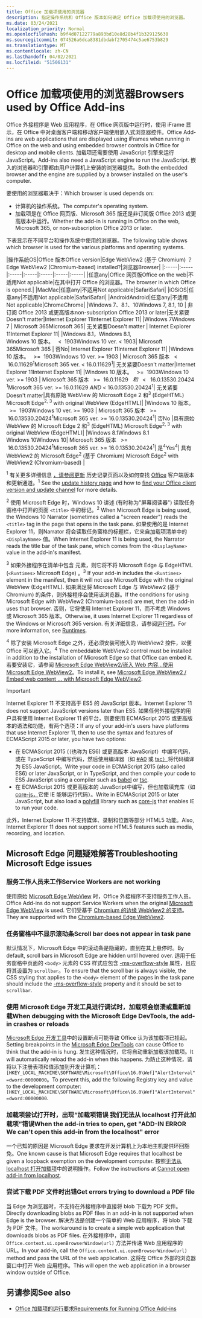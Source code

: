 ```yaml
---
title: Office 加载项使用的浏览器
description: 指定操作系统和 Office 版本如何确定 Office 加载项使用的浏览器。
ms.date: 03/24/2021
localization_priority: Normal
ms.openlocfilehash: b9f4d07122779a893bd10e8d28b4f1b329125630
ms.sourcegitcommit: 074526a6dca8381dbdabf2705474c5ae6753b829
ms.translationtype: MT
ms.contentlocale: zh-CN
ms.lasthandoff: 04/02/2021
ms.locfileid: "51506131"
---
```

# <a name="browsers-used-by-office-add-ins"></a><span data-ttu-id="e55b2-103">Office 加载项使用的浏览器</span><span class="sxs-lookup"><span data-stu-id="e55b2-103">Browsers used by Office Add-ins</span></span>

<span data-ttu-id="e55b2-104">Office 外接程序是 Web 应用程序，在 Office 网页版中运行时，使用 iFrame 显示，在 Office 中对桌面客户端和移动客户端使用嵌入式浏览器控件。</span><span class="sxs-lookup"><span data-stu-id="e55b2-104">Office Add-ins are web applications that are displayed using iFrames when running in Office on the web and using embedded browser controls in Office for desktop and mobile clients.</span></span> <span data-ttu-id="e55b2-105">加载项还需要使用 JavaScript 引擎来运行 JavaScript。</span><span class="sxs-lookup"><span data-stu-id="e55b2-105">Add-ins also need a JavaScript engine to run the JavaScript.</span></span> <span data-ttu-id="e55b2-106">嵌入的浏览器和引擎都由用户计算机上安装的浏览器提供。</span><span class="sxs-lookup"><span data-stu-id="e55b2-106">Both the embedded browser and the engine are supplied by a browser installed on the user's computer.</span></span>

<span data-ttu-id="e55b2-107">要使用的浏览器取决于：</span><span class="sxs-lookup"><span data-stu-id="e55b2-107">Which browser is used depends on:</span></span>

- <span data-ttu-id="e55b2-108">计算机的操作系统。</span><span class="sxs-lookup"><span data-stu-id="e55b2-108">The computer's operating system.</span></span>
- <span data-ttu-id="e55b2-109">加载项是在 Office 网页版、Microsoft 365 版还是非订阅版 Office 2013 或更高版本中运行。</span><span class="sxs-lookup"><span data-stu-id="e55b2-109">Whether the add-in is running in Office on the web, Microsoft 365, or non-subscription Office 2013 or later.</span></span>

<span data-ttu-id="e55b2-110">下表显示在不同平台和操作系统中使用的浏览器。</span><span class="sxs-lookup"><span data-stu-id="e55b2-110">The following table shows which browser is used for the various platforms and operating systems.</span></span>

|<span data-ttu-id="e55b2-111">操作系统</span><span class="sxs-lookup"><span data-stu-id="e55b2-111">OS</span></span>|<span data-ttu-id="e55b2-112">Office 版本</span><span class="sxs-lookup"><span data-stu-id="e55b2-112">Office version</span></span>|<span data-ttu-id="e55b2-113">Edge WebView2 (基于 Chromium) ？</span><span class="sxs-lookup"><span data-stu-id="e55b2-113">Edge WebView2 (Chromium-based) installed?</span></span>|<span data-ttu-id="e55b2-114">浏览器</span><span class="sxs-lookup"><span data-stu-id="e55b2-114">Browser</span></span>|
|:-----|:-----|:-----|:-----|:-----|:-----|:-----|
|<span data-ttu-id="e55b2-115">任意</span><span class="sxs-lookup"><span data-stu-id="e55b2-115">any</span></span>|<span data-ttu-id="e55b2-116">Office 网页版</span><span class="sxs-lookup"><span data-stu-id="e55b2-116">Office on the web</span></span>|<span data-ttu-id="e55b2-117">不适用</span><span class="sxs-lookup"><span data-stu-id="e55b2-117">Not applicable</span></span>|<span data-ttu-id="e55b2-118">在其中打开 Office 的浏览器。</span><span class="sxs-lookup"><span data-stu-id="e55b2-118">The browser in which Office is opened.</span></span>|
|<span data-ttu-id="e55b2-119">Mac</span><span class="sxs-lookup"><span data-stu-id="e55b2-119">Mac</span></span>|<span data-ttu-id="e55b2-120">任意</span><span class="sxs-lookup"><span data-stu-id="e55b2-120">any</span></span>|<span data-ttu-id="e55b2-121">不适用</span><span class="sxs-lookup"><span data-stu-id="e55b2-121">Not applicable</span></span>|<span data-ttu-id="e55b2-122">Safari</span><span class="sxs-lookup"><span data-stu-id="e55b2-122">Safari</span></span>|
|<span data-ttu-id="e55b2-123">iOS</span><span class="sxs-lookup"><span data-stu-id="e55b2-123">iOS</span></span>|<span data-ttu-id="e55b2-124">任意</span><span class="sxs-lookup"><span data-stu-id="e55b2-124">any</span></span>|<span data-ttu-id="e55b2-125">不适用</span><span class="sxs-lookup"><span data-stu-id="e55b2-125">Not applicable</span></span>|<span data-ttu-id="e55b2-126">Safari</span><span class="sxs-lookup"><span data-stu-id="e55b2-126">Safari</span></span>|
|<span data-ttu-id="e55b2-127">Android</span><span class="sxs-lookup"><span data-stu-id="e55b2-127">Android</span></span>|<span data-ttu-id="e55b2-128">任意</span><span class="sxs-lookup"><span data-stu-id="e55b2-128">any</span></span>|<span data-ttu-id="e55b2-129">不适用</span><span class="sxs-lookup"><span data-stu-id="e55b2-129">Not applicable</span></span>|<span data-ttu-id="e55b2-130">Chrome</span><span class="sxs-lookup"><span data-stu-id="e55b2-130">Chrome</span></span>|
|<span data-ttu-id="e55b2-131">Windows 7、8.1、10</span><span class="sxs-lookup"><span data-stu-id="e55b2-131">Windows 7, 8.1, 10</span></span> | <span data-ttu-id="e55b2-132">非订阅 Office 2013 或更高版本</span><span class="sxs-lookup"><span data-stu-id="e55b2-132">non-subscription Office 2013 or later</span></span>|<span data-ttu-id="e55b2-133">无关紧要</span><span class="sxs-lookup"><span data-stu-id="e55b2-133">Doesn't matter</span></span>|<span data-ttu-id="e55b2-134">Internet Explorer 11</span><span class="sxs-lookup"><span data-stu-id="e55b2-134">Internet Explorer 11</span></span>|
|<span data-ttu-id="e55b2-135">Windows 7</span><span class="sxs-lookup"><span data-stu-id="e55b2-135">Windows 7</span></span> | <span data-ttu-id="e55b2-136">Microsoft 365</span><span class="sxs-lookup"><span data-stu-id="e55b2-136">Microsoft 365</span></span>| <span data-ttu-id="e55b2-137">无关紧要</span><span class="sxs-lookup"><span data-stu-id="e55b2-137">Doesn't matter</span></span> | <span data-ttu-id="e55b2-138">Internet Explorer 11</span><span class="sxs-lookup"><span data-stu-id="e55b2-138">Internet Explorer 11</span></span>|
|<span data-ttu-id="e55b2-139">Windows 8.1，</span><span class="sxs-lookup"><span data-stu-id="e55b2-139">Windows 8.1,</span></span><br><span data-ttu-id="e55b2-140">Windows 10 版本。 &nbsp; < &nbsp;1903</span><span class="sxs-lookup"><span data-stu-id="e55b2-140">Windows 10 ver.&nbsp;<&nbsp;1903</span></span>| <span data-ttu-id="e55b2-141">Microsoft 365</span><span class="sxs-lookup"><span data-stu-id="e55b2-141">Microsoft 365</span></span> | <span data-ttu-id="e55b2-142">否</span><span class="sxs-lookup"><span data-stu-id="e55b2-142">No</span></span>| <span data-ttu-id="e55b2-143">Internet Explorer 11</span><span class="sxs-lookup"><span data-stu-id="e55b2-143">Internet Explorer 11</span></span>|
|<span data-ttu-id="e55b2-144">Windows 10 版本。 &nbsp; >= &nbsp;1903</span><span class="sxs-lookup"><span data-stu-id="e55b2-144">Windows 10 ver.&nbsp;>=&nbsp;1903</span></span> | <span data-ttu-id="e55b2-145">Microsoft 365 版本 &nbsp; < &nbsp;16.0.11629<sup>1</sup></span><span class="sxs-lookup"><span data-stu-id="e55b2-145">Microsoft 365 ver.&nbsp;<&nbsp;16.0.11629<sup>1</sup></span></span>| <span data-ttu-id="e55b2-146">无关紧要</span><span class="sxs-lookup"><span data-stu-id="e55b2-146">Doesn't matter</span></span>|<span data-ttu-id="e55b2-147">Internet Explorer 11</span><span class="sxs-lookup"><span data-stu-id="e55b2-147">Internet Explorer 11</span></span>|
|<span data-ttu-id="e55b2-148">Windows 10 版本。 &nbsp; >= &nbsp;1903</span><span class="sxs-lookup"><span data-stu-id="e55b2-148">Windows 10 ver.&nbsp;>=&nbsp;1903</span></span> | <span data-ttu-id="e55b2-149">Microsoft 365 版本 &nbsp; >= &nbsp;16.0.11629 &nbsp; _和_ &nbsp; < &nbsp; 16.0.13530.20424 <sup>1</sup></span><span class="sxs-lookup"><span data-stu-id="e55b2-149">Microsoft 365 ver.&nbsp;>=&nbsp;16.0.11629&nbsp;_AND_&nbsp;<&nbsp;16.0.13530.20424<sup>1</sup></span></span>| <span data-ttu-id="e55b2-150">无关紧要</span><span class="sxs-lookup"><span data-stu-id="e55b2-150">Doesn't matter</span></span>|<span data-ttu-id="e55b2-151">具有原始 WebView 的 Microsoft Edge 2 和<sup>3</sup> (EdgeHTML) </span><span class="sxs-lookup"><span data-stu-id="e55b2-151">Microsoft Edge<sup>2, 3</sup> with original WebView (EdgeHTML)</span></span>|
|<span data-ttu-id="e55b2-152">Windows 10 版本。 &nbsp; >= &nbsp;1903</span><span class="sxs-lookup"><span data-stu-id="e55b2-152">Windows 10 ver.&nbsp;>=&nbsp;1903</span></span> | <span data-ttu-id="e55b2-153">Microsoft 365 版本 &nbsp; >= &nbsp;16.0.13530.20424<sup>1</sup></span><span class="sxs-lookup"><span data-stu-id="e55b2-153">Microsoft 365 ver.&nbsp;>=&nbsp;16.0.13530.20424<sup>1</sup></span></span>| <span data-ttu-id="e55b2-154">否</span><span class="sxs-lookup"><span data-stu-id="e55b2-154">No</span></span> |<span data-ttu-id="e55b2-155">具有原始 WebView 的 Microsoft Edge 2 和<sup>3</sup> (EdgeHTML) </span><span class="sxs-lookup"><span data-stu-id="e55b2-155">Microsoft Edge<sup>2, 3</sup> with original WebView (EdgeHTML)</span></span>|
|<span data-ttu-id="e55b2-156">Windows 8.1</span><span class="sxs-lookup"><span data-stu-id="e55b2-156">Windows 8.1</span></span><br><span data-ttu-id="e55b2-157">Windows 10</span><span class="sxs-lookup"><span data-stu-id="e55b2-157">Windows 10</span></span>| <span data-ttu-id="e55b2-158">Microsoft 365 版本 &nbsp; >= &nbsp;16.0.13530.20424<sup>1</sup></span><span class="sxs-lookup"><span data-stu-id="e55b2-158">Microsoft 365 ver.&nbsp;>=&nbsp;16.0.13530.20424<sup>1</sup></span></span>| <span data-ttu-id="e55b2-159">是<sup>4</sup></span><span class="sxs-lookup"><span data-stu-id="e55b2-159">Yes<sup>4</sup></span></span>|  <span data-ttu-id="e55b2-160">具有 WebView2 的 Microsoft Edge<sup>2</sup> (基于 Chromium) </span><span class="sxs-lookup"><span data-stu-id="e55b2-160">Microsoft Edge<sup>2</sup> with WebView2 (Chromium-based)</span></span> |

<span data-ttu-id="e55b2-161"><sup>1</sup> 有关更多详细信息 [，请参阅更新](/officeupdates/update-history-office365-proplus-by-date) 历史记录页面以及如何查找 [Office](https://support.office.com/article/What-version-of-Office-am-I-using-932788b8-a3ce-44bf-bb09-e334518b8b19) 客户端版本和更新通道。</span><span class="sxs-lookup"><span data-stu-id="e55b2-161"><sup>1</sup> See the [update history page](/officeupdates/update-history-office365-proplus-by-date) and how to [find your Office client version and update channel](https://support.office.com/article/What-version-of-Office-am-I-using-932788b8-a3ce-44bf-bb09-e334518b8b19) for more details.</span></span>

<span data-ttu-id="e55b2-162"><sup>2</sup> 使用 Microsoft Edge 时，Windows 10 讲述 (有时称为"屏幕阅读器") 读取任务窗格中打开的页面 `<title>` 中的标记。</span><span class="sxs-lookup"><span data-stu-id="e55b2-162"><sup>2</sup> When Microsoft Edge is being used, the Windows 10 Narrator (sometimes called a "screen reader") reads the `<title>` tag in the page that opens in the task pane.</span></span> <span data-ttu-id="e55b2-163">如果使用的是 Internet Explorer 11，则Narrator 将会读取任务窗格的标题栏，它来自加载项清单中的 `<DisplayName>` 值。</span><span class="sxs-lookup"><span data-stu-id="e55b2-163">When Internet Explorer 11 is being used, the Narrator reads the title bar of the task pane, which comes from the `<DisplayName>` value in the add-in's manifest.</span></span>

<span data-ttu-id="e55b2-164"><sup>3</sup> 如果外接程序在清单中包含 元素，则它将不将 Microsoft Edge 与 EdgeHTML (`<Runtimes>` Microsoft Edge) 。</span><span class="sxs-lookup"><span data-stu-id="e55b2-164"><sup>3</sup> If your add-in includes the `<Runtimes>` element in the manifest, then it will not use Microsoft Edge with the original WebView (EdgeHTML).</span></span> <span data-ttu-id="e55b2-165">如果满足将 Microsoft Edge 与 WebView2 (基于 Chromium) 的条件，则外接程序会使用该浏览器。</span><span class="sxs-lookup"><span data-stu-id="e55b2-165">If the conditions for using Microsoft Edge with WebView2 (Chromium-based) are met, then the add-in uses that browser.</span></span> <span data-ttu-id="e55b2-166">否则，它将使用 Internet Explorer 11，而不考虑 Windows 或 Microsoft 365 版本。</span><span class="sxs-lookup"><span data-stu-id="e55b2-166">Otherwise, it uses Internet Explorer 11 regardless of the Windows or Microsoft 365 version.</span></span> <span data-ttu-id="e55b2-167">有关详细信息，请参阅[运行时](../reference/manifest/runtimes.md)。</span><span class="sxs-lookup"><span data-stu-id="e55b2-167">For more information, see [Runtimes](../reference/manifest/runtimes.md).</span></span>

<span data-ttu-id="e55b2-168"><sup>4</sup> 除了安装 Microsoft Edge 之外，还必须安装可嵌入的 WebView2 控件，以便 Office 可以嵌入它。</span><span class="sxs-lookup"><span data-stu-id="e55b2-168"><sup>4</sup> The embeddable WebView2 control must be installed in addition to the installation of Microsoft Edge so that Office can embed it.</span></span> <span data-ttu-id="e55b2-169">若要安装它，请参阅 [Microsoft Edge WebView2/嵌入 Web 内容...使用 Microsoft Edge WebView2](https://developer.microsoft.com/microsoft-edge/webview2/)。</span><span class="sxs-lookup"><span data-stu-id="e55b2-169">To install it, see [Microsoft Edge WebView2 / Embed web content ... with Microsoft Edge WebView2](https://developer.microsoft.com/microsoft-edge/webview2/).</span></span>




> [!IMPORTANT]
> <span data-ttu-id="e55b2-170">Internet Explorer 11 不支持高于 ES5 的 JavaScript 版本。</span><span class="sxs-lookup"><span data-stu-id="e55b2-170">Internet Explorer 11 does not support JavaScript versions later than ES5.</span></span> <span data-ttu-id="e55b2-171">如果任何外接程序的用户具有使用 Internet Explorer 11 的平台，则要使用 ECMAScript 2015 或更高版本的语法和功能，有两个选项：</span><span class="sxs-lookup"><span data-stu-id="e55b2-171">If any of your add-in's users have platforms that use Internet Explorer 11, then to use the syntax and features of ECMAScript 2015 or later, you have two options:</span></span>
>
> - <span data-ttu-id="e55b2-172">在 ECMAScript 2015 (（也称为 ES6) 或更高版本 JavaScript）中编写代码，或在 TypeScript 中编写代码，然后使用编译器（如 [#A0](https://babeljs.io/) 或 [tsc）](https://www.typescriptlang.org/index.html)将代码编译为 ES5 JavaScript。</span><span class="sxs-lookup"><span data-stu-id="e55b2-172">Write your code in ECMAScript 2015 (also called ES6) or later JavaScript, or in TypeScript, and then compile your code to ES5 JavaScript using a compiler such as [babel](https://babeljs.io/) or [tsc](https://www.typescriptlang.org/index.html).</span></span>
> - <span data-ttu-id="e55b2-173">在 ECMAScript 2015 或更高版本的 JavaScript[](https://wikipedia.org/wiki/Polyfill_(programming))中编写，但也加载填充库（如[core-js，](https://github.com/zloirock/core-js)它使 IE 能够运行代码）。</span><span class="sxs-lookup"><span data-stu-id="e55b2-173">Write in ECMAScript 2015 or later JavaScript, but also load a [polyfill](https://wikipedia.org/wiki/Polyfill_(programming)) library such as [core-js](https://github.com/zloirock/core-js) that enables IE to run your code.</span></span>
>
> <span data-ttu-id="e55b2-174">此外，Internet Explorer 11 不支持媒体、录制和位置等部分 HTML5 功能。</span><span class="sxs-lookup"><span data-stu-id="e55b2-174">Also, Internet Explorer 11 does not support some HTML5 features such as media, recording, and location.</span></span>

## <a name="troubleshooting-microsoft-edge-issues"></a><span data-ttu-id="e55b2-175">Microsoft Edge 问题疑难解答</span><span class="sxs-lookup"><span data-stu-id="e55b2-175">Troubleshooting Microsoft Edge issues</span></span>

### <a name="service-workers-are-not-working"></a><span data-ttu-id="e55b2-176">服务工作人员未工作</span><span class="sxs-lookup"><span data-stu-id="e55b2-176">Service Workers are not working</span></span>

<span data-ttu-id="e55b2-177">使用原始 [Microsoft Edge WebView](/microsoft-edge/hosting/webview) 时，Office 外接程序不支持服务工作人员。</span><span class="sxs-lookup"><span data-stu-id="e55b2-177">Office Add-ins do not support Service Workers when the original [Microsoft Edge WebView](/microsoft-edge/hosting/webview) is used.</span></span> <span data-ttu-id="e55b2-178">它们受基于 [Chromium 的边缘 WebView2 的支持](/microsoft-edge/hosting/webview2)。</span><span class="sxs-lookup"><span data-stu-id="e55b2-178">They are supported with the [Chromium-based Edge WebView2](/microsoft-edge/hosting/webview2).</span></span>

### <a name="scroll-bar-does-not-appear-in-task-pane"></a><span data-ttu-id="e55b2-179">任务窗格中不显示滚动条</span><span class="sxs-lookup"><span data-stu-id="e55b2-179">Scroll bar does not appear in task pane</span></span>

<span data-ttu-id="e55b2-180">默认情况下，Microsoft Edge 中的滚动条是隐藏的，直到在其上悬停时。</span><span class="sxs-lookup"><span data-stu-id="e55b2-180">By default, scroll bars in Microsoft Edge are hidden until hovered over.</span></span> <span data-ttu-id="e55b2-181">适用于任务窗格中页面的 `<body>` 元素的 CSS 样式应包含 [-ms-overflow-style](https://developer.mozilla.org/docs/Archive/Web/CSS/-ms-overflow-style) 属性，且应将其设置为 `scrollbar`。</span><span class="sxs-lookup"><span data-stu-id="e55b2-181">To ensure that the scroll bar is always visible, the CSS styling that applies to the `<body>` element of the pages in the task pane should include the [-ms-overflow-style](https://developer.mozilla.org/docs/Archive/Web/CSS/-ms-overflow-style) property and it should be set to `scrollbar`.</span></span>

### <a name="when-debugging-with-the-microsoft-edge-devtools-the-add-in-crashes-or-reloads"></a><span data-ttu-id="e55b2-182">使用 Microsoft Edge 开发工具进行调试时，加载项会崩溃或重新加载</span><span class="sxs-lookup"><span data-stu-id="e55b2-182">When debugging with the Microsoft Edge DevTools, the add-in crashes or reloads</span></span>

<span data-ttu-id="e55b2-183">[Microsoft Edge 开发工具](https://www.microsoft.com/p/microsoft-edge-devtools-preview/9mzbfrmz0mnj?rtc=1&activetab=pivot%3Aoverviewtab)中的设置断点可能导致 Office 认为该加载项已挂起。</span><span class="sxs-lookup"><span data-stu-id="e55b2-183">Setting breakpoints in the [Microsoft Edge DevTools](https://www.microsoft.com/p/microsoft-edge-devtools-preview/9mzbfrmz0mnj?rtc=1&activetab=pivot%3Aoverviewtab) can cause Office to think that the add-in is hung.</span></span> <span data-ttu-id="e55b2-184">发生这种情况时，它将自动重新加载该加载项。</span><span class="sxs-lookup"><span data-stu-id="e55b2-184">It will automatically reload the add-in when this happens.</span></span> <span data-ttu-id="e55b2-185">为防止这种情况，请将以下注册表项和值添加到开发计算机：`[HKEY_LOCAL_MACHINE\SOFTWARE\Microsoft\Office\16.0\Wef]"AlertInterval"=dword:00000000`。</span><span class="sxs-lookup"><span data-stu-id="e55b2-185">To prevent this, add the following Registry key and value to the development computer: `[HKEY_LOCAL_MACHINE\SOFTWARE\Microsoft\Office\16.0\Wef]"AlertInterval"=dword:00000000`.</span></span>

### <a name="when-the-add-in-tries-to-open-get-add-in-error-we-cant-open-this-add-in-from-the-localhost-error"></a><span data-ttu-id="e55b2-186">加载项尝试打开时，出现“加载项错误 我们无法从 localhost 打开此加载项”错误</span><span class="sxs-lookup"><span data-stu-id="e55b2-186">When the add-in tries to open, get "ADD-IN ERROR We can't open this add-in from the localhost" error</span></span>

<span data-ttu-id="e55b2-187">一个已知的原因是 Microsoft Edge 要求在开发计算机上为本地主机提供环回豁免。</span><span class="sxs-lookup"><span data-stu-id="e55b2-187">One known cause is that Microsoft Edge requires that localhost be given a loopback exemption on the development computer.</span></span> <span data-ttu-id="e55b2-188">按照[无法从 localhost 打开加载项](/office/troubleshoot/error-messages/cannot-open-add-in-from-localhost)中的说明操作。</span><span class="sxs-lookup"><span data-stu-id="e55b2-188">Follow the instructions at [Cannot open add-in from localhost](/office/troubleshoot/error-messages/cannot-open-add-in-from-localhost).</span></span>

### <a name="get-errors-trying-to-download-a-pdf-file"></a><span data-ttu-id="e55b2-189">尝试下载 PDF 文件时出错</span><span class="sxs-lookup"><span data-stu-id="e55b2-189">Get errors trying to download a PDF file</span></span>

<span data-ttu-id="e55b2-190">当 Edge 为浏览器时，不支持在外接程序中直接将 blob 下载为 PDF 文件。</span><span class="sxs-lookup"><span data-stu-id="e55b2-190">Directly downloading blobs as PDF files in an add-in is not supported when Edge is the browser.</span></span> <span data-ttu-id="e55b2-191">解决方法是创建一个简单的 Web 应用程序，将 blob 下载为 PDF 文件。</span><span class="sxs-lookup"><span data-stu-id="e55b2-191">The workaround is to create a simple web application that downloads blobs as PDF files.</span></span> <span data-ttu-id="e55b2-192">在外接程序中，调用 `Office.context.ui.openBrowserWindow(url)` 方法并传递 Web 应用程序的 URL。</span><span class="sxs-lookup"><span data-stu-id="e55b2-192">In your add-in, call the `Office.context.ui.openBrowserWindow(url)` method and pass the URL of the web application.</span></span> <span data-ttu-id="e55b2-193">这将在 Office 外部的浏览器窗口中打开 Web 应用程序。</span><span class="sxs-lookup"><span data-stu-id="e55b2-193">This will open the web application in a browser window outside of Office.</span></span>

## <a name="see-also"></a><span data-ttu-id="e55b2-194">另请参阅</span><span class="sxs-lookup"><span data-stu-id="e55b2-194">See also</span></span>

- [<span data-ttu-id="e55b2-195">Office 加载项的运行要求</span><span class="sxs-lookup"><span data-stu-id="e55b2-195">Requirements for Running Office Add-ins</span></span>](requirements-for-running-office-add-ins.md)
